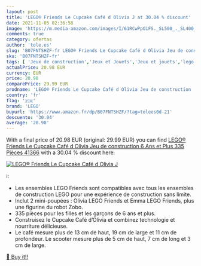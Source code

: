 ```yaml
---
layout: post
title: 'LEGO® Friends Le Cupcake Café d Olivia J at 30.04 % discount'
date: 2021-11-05 02:36:58
image: 'https://m.media-amazon.com/images/I/61RCwPpOiFS._SL500_._SL400_.jpg'
comments: true
category: ofertas
author: 'tole.es'
slug: 'B07FNTSHZF-fr LEGO® Friends Le Cupcake Café d Olivia Jeu de construction...'
sku: 'B07FNTSHZF-fr'
tags: [ 'Jeux de construction','Jeux et Jouets','Jeux et jouets','lego','lego®', ]
actualPrice: 20.98 EUR
currency: EUR
price: 20.98
comparePrice: 29.99 EUR
prodname: 'LEGO® Friends Le Cupcake Café d Olivia Jeu de construction  6 Ans et Plus  335 Pièces 41366'
country: 'fr'
flag: '🇫🇷'
brand: 'LEGO'
buyurl: 'https://www.amazon.fr/dp/B07FNTSHZF/?tag=tolees0d-21'
descuento: '30.04'
average: '20.98'
---
```


With a final price of 20.98 EUR (original: 29.99 EUR) you can find [LEGO® Friends Le Cupcake Café d Olivia Jeu de construction  6 Ans et Plus  335 Pièces 41366](https://www.amazon.fr/dp/B07FNTSHZF/?tag=tolees0d-21) with a  30.04 % discount here:

[![LEGO® Friends Le Cupcake Café d Olivia J](https://m.media-amazon.com/images/I/61RCwPpOiFS._SL500_._SL400_.jpg)](https://www.amazon.fr/dp/B07FNTSHZF/?tag=tolees0d-21)

ℹ️:

- Les ensembles LEGO Friends sont compatibles avec tous les ensembles de construction LEGO pour une expérience de construction sans limite.
- Inclut 2 mini-poupées : Olivia LEGO Friends et Emma LEGO Friends, plus une figurine du robot Zobo.
- 335 pièces pour les filles et les garçons de 6 ans et plus.
- Construisez le Cupcake Café d’Olivia et combinez technologie et nourriture délicieuse.
- Le café mesure plus de 13 cm de haut, 19 cm de large et 11 cm de profondeur. Le scooter mesure plus de 5 cm de haut, 7 cm de long et 3 cm de large.

[🛒 Buy it!!](https://www.amazon.fr/dp/B07FNTSHZF/?tag=tolees0d-21)
